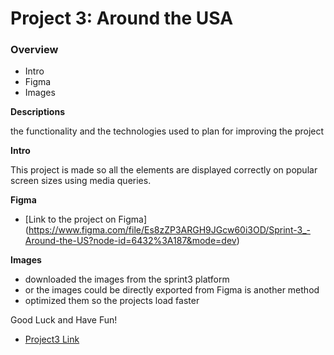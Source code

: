 # Project 3: Around the USA

### Overview

- Intro
- Figma
- Images

**Descriptions**

the functionality and the technologies used to plan for improving the project

**Intro**

This project is made so all the elements are displayed correctly on popular screen sizes using media queries.

**Figma**

- [Link to the project on Figma] (https://www.figma.com/file/Es8zZP3ARGH9JGcw60i3OD/Sprint-3_-Around-the-US?node-id=6432%3A187&mode=dev)

**Images**

- downloaded the images from the sprint3 platform
- or the images could be directly exported from Figma is another method
- optimized them so the projects load faster

Good Luck and Have Fun!

- [Project3 Link](https://github.com/JohnPlamoottil/se_project_aroundtheus.git)
